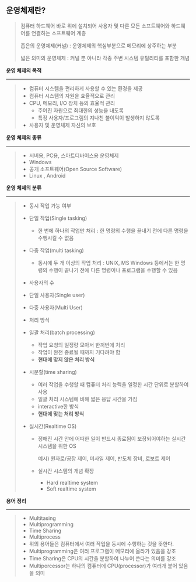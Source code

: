 ## 운영체제란?

>컴퓨터 하드웨어 바로 위에 설치되어 사용자 및 다른 모든 소프트웨어와 하드웨어를 연결하는 소프트웨어 계층
>
>좁은의 운영체제(커널) : 운영체제의 핵심부분으로 메모리에 상주하는 부분
>
>넓은 의미의 운영체제 : 커널 뿐 아니라 각종 주변 시스템 유틸리티를 포함한 개념



__운영 체제의 목적__

---

>- 컴퓨터 시스템을 편리하게 사용할 수 있는 환경을 제공
>- 컴퓨터 시스템의 자원을 효율적으로 관리
>  - CPU, 메모리, I/O 장치 등의 효율적 관리
>    - 주어진 자원으로 최대한의 성능을 내도록
>    - 특정 사용자/프로그램의 지나친 불이익이 발생하지 않도록
>  - 사용자 및 운영체제 자신의 보호



__운영 체제의 종류__

-----------------

>- 서버용, PC용, 스마트디바이스용 운영체제
>  - Windows
>- 공개 소프트웨어(Open Source Software)
>  - Linux , Android



__운영 체제의 분류__

-----------------

>- 동시 작업 가능 여부
>
>  - 단일 작업(Single tasking)
>    - 한 번에 하나의 작업만 처리 : 한 명령의 수행을 끝내기 전에 다른 명령을 수행시킬 수 없음
>  - 다중 작업(multi tasking)
>    - 동시에 두 개 이상의 작업 처리 : UNIX, MS Windows 등에서는 한 명령의 수행이 끝나기 전에 다른 명령이나 프로그램을 수행할 수 있음
>
>- 사용자의 수
>
>  - 단일 사용자(Single user)
>  - 다중 사용자(Multi User)
>
>- 처리 방식
>
>  - 일괄 처리(batch processing)
>
>    - 작업 요청의 일정량 모아서 한꺼번에 처리
>    - 작업이 완전 종료될 때까지 기다려야 함
>    - __현대에 맞지 않은 처리 방식__
>
>  - 시분할(time sharing)
>
>    - 여러 작업을 수행할 때 컴퓨터 처리 능력을 일정한 시간 단위로 분할하여 사용
>    - 일괄 처리 시스템에 비해 짧은 응답 시간을 가짐
>    - interactive한 방식 
>    - __현대에 맞는 처리 방식__
>
>  - 실시간(Realtime OS)
>
>    - 정해진 시간 안에 어떠한 일이 반드시 종료됨이 보장되어야하는 실시간시스템을 위한 OS
>
>      예시) 원자로/공장 제어, 미사일 제어, 반도체 장비, 로보트 제어
>
>    - 실시간 시스템의 개념 확장
>
>      - Hard realtime system
>      - Soft realtime system

__용어 정리__

----

>- Multitasing
>- Multiprogramming
>- Time Sharing
>- Multiprocess
>  - 위의 용어들은 컴퓨터에서 여러 작업을 동시에 수행하는 것을 뜻한다.
>  - Multiprogramming은 여러 프로그램이 메모리에 올라가 있음을 강조
>  - Time Sharing은 CPU의 시간을 분할하여 나누어 쓴다는 의미를 강조
>  - Multiporcessor는 하나의 컴퓨터에 CPU(processor)가 여러개 붙어 있음을 의미